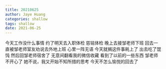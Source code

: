 ```yaml
---
title: 20210625
author: Jaye Huang
categories: shallow
tags: shallow
date: 2021-06-25
---
```


今天工作没什么事情
约了明天去入职体检 慈铭体检
晚上去接邹老师下班
回去一直被邹老师室友劝说去外地上班
心里一阵无语
今天就搁这件事耗上了
出去吃了馄饨
然后回邹老师宿舍了
无意间翻看我的微信收藏
看到了以前的一些东西
邹老师不开心了
她不说，我又开始不知所措的思考
今天不怎么愉悦的回去了
